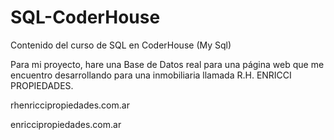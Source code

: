 # SQL-CoderHouse
Contenido del curso de SQL en CoderHouse (My Sql)

Para mi proyecto, hare una Base de Datos real para una página web que me encuentro desarrollando para una inmobiliaria llamada R.H. ENRICCI PROPIEDADES.

rhenriccipropiedades.com.ar

enriccipropiedades.com.ar
